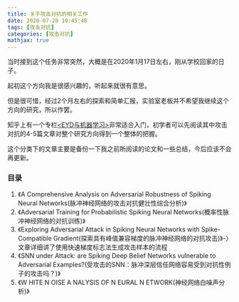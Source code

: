 ```yaml
---
title: 关于攻击对抗的相关工作
date: 2020-07-20 10:45:48
tags: [攻击对抗]
categories: [攻击对抗]
mathjax: true
---
```


当时接到这个任务非常突然，大概是在2020年1月17日左右，刚从学校回家的日子。

起初这个方向我是很感兴趣的，听起来就很有意思。

但是很可惜，经过2个月左右的探索和简单汇报，实验室老板并不希望我继续这个方向的研究，所以作罢。

知乎上有一个专栏[<EYD与机器学习>](https://zhuanlan.zhihu.com/p/37260275)非常适合入门，初学者可以先阅读其中攻击对抗的4-5篇文章对整个研究方向得到一个整体的把握。

这个分类下的文章主要是备份一下我之前所阅读的论文和一些总结，今后应该不会再更新。

### 目录

1. 《A Comprehensive Analysis on Adversarial Robustness of Spiking Neural Networks(脉冲神经网络的攻击对抗健壮性综合分析)》
2. 《Adversarial Training for Probabilistic Spiking Neural Networks(概率性脉冲神经网络的对抗训练)》
3. 《Exploring Adversarial Attack in Spiking Neural Networks with Spike-Compatible Gradient(探索具有峰值兼容梯度的脉冲神经网络的对抗攻击)》-〉文章详细讲了使用快速梯度标志法生成攻击样本的流程
4. 《SNN under Attack: are Spiking Deep Belief Networks vulnerable to Adversarial Examples?(受攻击的SNN：脉冲深层信任网络容易受到对抗性例子的攻击吗？)》
5. 《W HITE N OISE A NALYSIS OF N EURAL N ETWORK(神经网络白噪声分析)》
